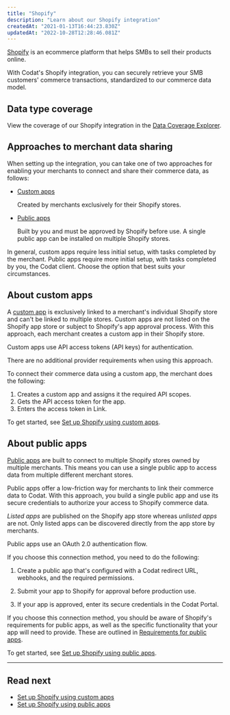 ```yaml
---
title: "Shopify"
description: "Learn about our Shopify integration"
createdAt: "2021-01-13T16:44:23.830Z"
updatedAt: "2022-10-28T12:28:46.081Z"
---
```


[Shopify](https://www.shopify.com/) is an ecommerce platform that helps SMBs to sell their products online.

With Codat's Shopify integration, you can securely retrieve your SMB customers' commerce transactions, standardized to our commerce data model.

## Data type coverage

View the coverage of our Shopify integration in the [Data Coverage Explorer](https://knowledge.codat.io/supported-features/commerce?view=tab-by-integration&integrationKey=fztf).

## Approaches to merchant data sharing

When setting up the integration, you can take one of two approaches for enabling your merchants to connect and share their commerce data, as follows: 

- [Custom apps](/integrations/commerce/shopify/commerce-shopify-custom-apps)

    Created by merchants exclusively for their Shopify stores.

- [Public apps](/integrations/commerce/shopify/commerce-shopify-setup)

    Built by you and must be approved by Shopify before use. A single public app can be installed on multiple Shopify stores.

In general, custom apps require less initial setup, with tasks completed by the merchant. Public apps require more initial setup, with tasks completed by you, the Codat client. Choose the option that best suits your circumstances. 

## About custom apps

A [custom app](https://help.shopify.com/en/manual/apps/custom-apps) is exclusively linked to a merchant's individual Shopify store and can't be linked to multiple stores. Custom apps are not listed on the Shopify app store or subject to Shopify's app approval process. With this approach, each merchant creates a custom app in their Shopify store.

Custom apps use API access tokens (API keys) for authentication.

There are no additional provider requirements when using this approach.

To connect their commerce data using a custom app, the merchant does the following:

1. Creates a custom app and assigns it the required API scopes.
2. Gets the API access token for the app.
3. Enters the access token in Link.

To get started, see [Set up Shopify using custom apps](/integrations/commerce/shopify/commerce-shopify-custom-apps).

## About public apps

[Public apps](https://help.shopify.com/en/manual/apps/app-types#public-apps) are built to connect to multiple Shopify stores owned by multiple merchants. This means you can use a single public app to access data from multiple different merchant stores.

Public apps offer a low-friction way for merchants to link their commerce data to Codat. With this approach, you build a single public app and use its secure credentials to authorize your access to Shopify commerce data.

_Listed apps_ are published on the Shopify app store whereas _unlisted apps_ are not. Only listed apps can be discovered directly from the app store by merchants.

Public apps use an OAuth 2.0 authentication flow.

If you choose this connection method, you need to do the following:

1. Create a public app that's configured with a Codat redirect URL, webhooks, and the required permissions.

2. Submit your app to Shopify for approval before production use.

3. If your app is approved, enter its secure credentials in the Codat Portal.

If you choose this connection method, you should be aware of Shopify's requirements for public apps, as well as the specific functionality that your app will need to provide. These are outlined in [Requirements for public apps](/integrations/commerce/shopify/commerce-shopify-requirements-public-apps).

To get started, see [Set up Shopify using public apps](/integrations/commerce/shopify/commerce-shopify-setup).

---

## Read next

- [Set up Shopify using custom apps](/integrations/commerce/shopify/commerce-shopify-custom-apps)
- [Set up Shopify using public apps](/integrations/commerce/shopify/commerce-shopify-setup)

